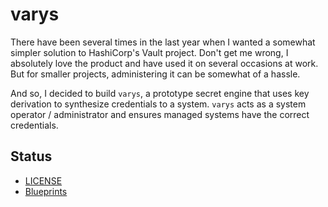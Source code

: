 # varys

There have been several times in the last year when I wanted a somewhat simpler solution to HashiCorp's Vault project.
Don't get me wrong, I absolutely love the product and have used it on several occasions at work. But for smaller
projects, administering it can be somewhat of a hassle.

And so, I decided to build `varys`, a prototype secret engine that uses key derivation to synthesize credentials to a
system. `varys` acts as a system operator / administrator and ensures managed systems have the correct credentials.

## Status

- [LICENSE](LICENSE)
- [Blueprints](docs/blueprints)
